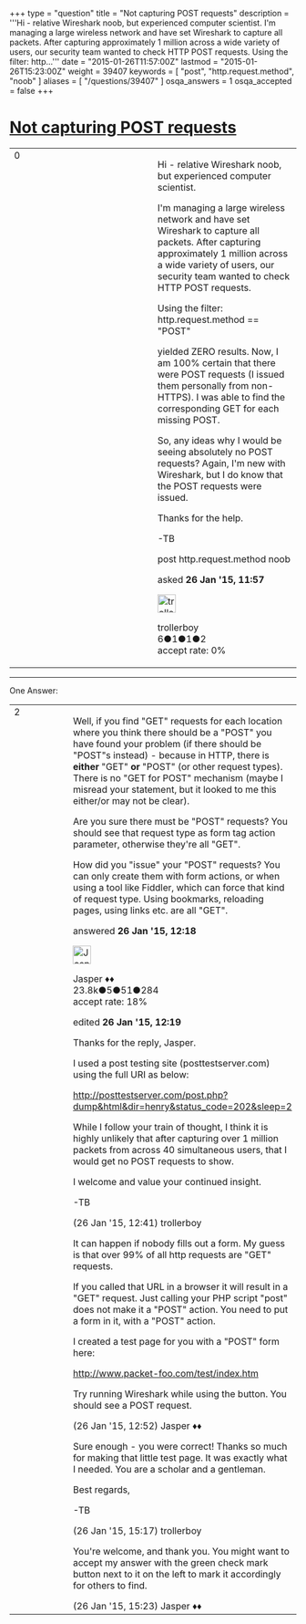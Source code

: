 +++
type = "question"
title = "Not capturing POST requests"
description = '''Hi - relative Wireshark noob, but experienced computer scientist. I&#x27;m managing a large wireless network and have set Wireshark to capture all packets. After capturing approximately 1 million across a wide variety of users, our security team wanted to check HTTP POST requests.  Using the filter: http...'''
date = "2015-01-26T11:57:00Z"
lastmod = "2015-01-26T15:23:00Z"
weight = 39407
keywords = [ "post", "http.request.method", "noob" ]
aliases = [ "/questions/39407" ]
osqa_answers = 1
osqa_accepted = false
+++

<div class="headNormal">

# [Not capturing POST requests](/questions/39407/not-capturing-post-requests)

</div>

<div id="main-body">

<div id="askform">

<table id="question-table" style="width:100%;"><colgroup><col style="width: 50%" /><col style="width: 50%" /></colgroup><tbody><tr class="odd"><td style="width: 30px; vertical-align: top"><div class="vote-buttons"><span id="post-39407-upvote" class="ajax-command post-vote up" rel="nofollow" title="I like this post (click again to cancel)"> </span><div id="post-39407-score" class="post-score" title="current number of votes">0</div><span id="post-39407-downvote" class="ajax-command post-vote down" rel="nofollow" title="I dont like this post (click again to cancel)"> </span> <span id="favorite-mark" class="ajax-command favorite-mark" rel="nofollow" title="mark/unmark this question as favorite (click again to cancel)"> </span><div id="favorite-count" class="favorite-count"></div></div></td><td><div id="item-right"><div class="question-body"><p>Hi - relative Wireshark noob, but experienced computer scientist.</p><p>I'm managing a large wireless network and have set Wireshark to capture all packets. After capturing approximately 1 million across a wide variety of users, our security team wanted to check HTTP POST requests.<br />
</p><p>Using the filter: http.request.method == "POST"</p><p>yielded ZERO results. Now, I am 100% certain that there were POST requests (I issued them personally from non-HTTPS). I was able to find the corresponding GET for each missing POST.</p><p>So, any ideas why I would be seeing absolutely no POST requests? Again, I'm new with Wireshark, but I do know that the POST requests were issued.</p><p>Thanks for the help.</p><p>-TB</p></div><div id="question-tags" class="tags-container tags"><span class="post-tag tag-link-post" rel="tag" title="see questions tagged &#39;post&#39;">post</span> <span class="post-tag tag-link-http.request.method" rel="tag" title="see questions tagged &#39;http.request.method&#39;">http.request.method</span> <span class="post-tag tag-link-noob" rel="tag" title="see questions tagged &#39;noob&#39;">noob</span></div><div id="question-controls" class="post-controls"></div><div class="post-update-info-container"><div class="post-update-info post-update-info-user"><p>asked <strong>26 Jan '15, 11:57</strong></p><img src="https://secure.gravatar.com/avatar/c2a6cad1a8bf4db49d22a743bf0c26b1?s=32&amp;d=identicon&amp;r=g" class="gravatar" width="32" height="32" alt="trollerboy&#39;s gravatar image" /><p><span>trollerboy</span><br />
<span class="score" title="6 reputation points">6</span><span title="1 badges"><span class="badge1">●</span><span class="badgecount">1</span></span><span title="1 badges"><span class="silver">●</span><span class="badgecount">1</span></span><span title="2 badges"><span class="bronze">●</span><span class="badgecount">2</span></span><br />
<span class="accept_rate" title="Rate of the user&#39;s accepted answers">accept rate:</span> <span title="trollerboy has no accepted answers">0%</span> </br></p></div></div><div id="comments-container-39407" class="comments-container"></div><div id="comment-tools-39407" class="comment-tools"></div><div class="clear"></div><div id="comment-39407-form-container" class="comment-form-container"></div><div class="clear"></div></div></td></tr></tbody></table>

------------------------------------------------------------------------

<div class="tabBar">

<span id="sort-top"></span>

<div class="headQuestions">

One Answer:

</div>

</div>

<span id="39409"></span>

<div id="answer-container-39409" class="answer">

<table style="width:100%;"><colgroup><col style="width: 50%" /><col style="width: 50%" /></colgroup><tbody><tr class="odd"><td style="width: 30px; vertical-align: top"><div class="vote-buttons"><span id="post-39409-upvote" class="ajax-command post-vote up" rel="nofollow" title="I like this post (click again to cancel)"> </span><div id="post-39409-score" class="post-score" title="current number of votes">2</div><span id="post-39409-downvote" class="ajax-command post-vote down" rel="nofollow" title="I dont like this post (click again to cancel)"> </span></div></td><td><div class="item-right"><div class="answer-body"><p>Well, if you find "GET" requests for each location where you think there should be a "POST" you have found your problem (if there should be "POST"s instead) - because in HTTP, there is <strong>either</strong> "GET" <strong>or</strong> "POST" (or other request types). There is no "GET for POST" mechanism (maybe I misread your statement, but it looked to me this either/or may not be clear).</p><p>Are you sure there must be "POST" requests? You should see that request type as form tag action parameter, otherwise they're all "GET".</p><p>How did you "issue" your "POST" requests? You can only create them with form actions, or when using a tool like Fiddler, which can force that kind of request type. Using bookmarks, reloading pages, using links etc. are all "GET".</p></div><div class="answer-controls post-controls"></div><div class="post-update-info-container"><div class="post-update-info post-update-info-user"><p>answered <strong>26 Jan '15, 12:18</strong></p><img src="https://secure.gravatar.com/avatar/c578ba2967741f25aebd6afef702f432?s=32&amp;d=identicon&amp;r=g" class="gravatar" width="32" height="32" alt="Jasper&#39;s gravatar image" /><p><span>Jasper ♦♦</span><br />
<span class="score" title="23806 reputation points"><span>23.8k</span></span><span title="5 badges"><span class="badge1">●</span><span class="badgecount">5</span></span><span title="51 badges"><span class="silver">●</span><span class="badgecount">51</span></span><span title="284 badges"><span class="bronze">●</span><span class="badgecount">284</span></span><br />
<span class="accept_rate" title="Rate of the user&#39;s accepted answers">accept rate:</span> <span title="Jasper has 263 accepted answers">18%</span></p></div><div class="post-update-info post-update-info-edited"><p><span> edited <strong>26 Jan '15, 12:19</strong> </span></p></div></div><div id="comments-container-39409" class="comments-container"><span id="39412"></span><div id="comment-39412" class="comment"><div id="post-39412-score" class="comment-score"></div><div class="comment-text"><p>Thanks for the reply, Jasper.<br />
</p><p>I used a post testing site (posttestserver.com) using the full URI as below:</p><p><a href="http://posttestserver.com/post.php?dump&amp;html&amp;dir=henry&amp;status_code=202&amp;sleep=2">http://posttestserver.com/post.php?dump&amp;html&amp;dir=henry&amp;status_code=202&amp;sleep=2</a></p><p>While I follow your train of thought, I think it is highly unlikely that after capturing over 1 million packets from across 40 simultaneous users, that I would get no POST requests to show.</p><p>I welcome and value your continued insight.</p><p>-TB</p></div><div id="comment-39412-info" class="comment-info"><span class="comment-age">(26 Jan '15, 12:41)</span> <span class="comment-user userinfo">trollerboy</span></div></div><span id="39413"></span><div id="comment-39413" class="comment"><div id="post-39413-score" class="comment-score"></div><div class="comment-text"><p>It can happen if nobody fills out a form. My guess is that over 99% of all http requests are "GET" requests.</p><p>If you called that URL in a browser it will result in a "GET" request. Just calling your PHP script "post" does not make it a "POST" action. You need to put a form in it, with a "POST" action.</p><p>I created a test page for you with a "POST" form here:</p><p><a href="http://www.packet-foo.com/test/index.htm">http://www.packet-foo.com/test/index.htm</a></p><p>Try running Wireshark while using the button. You should see a POST request.</p></div><div id="comment-39413-info" class="comment-info"><span class="comment-age">(26 Jan '15, 12:52)</span> <span class="comment-user userinfo">Jasper ♦♦</span></div></div><span id="39415"></span><div id="comment-39415" class="comment"><div id="post-39415-score" class="comment-score"></div><div class="comment-text"><p>Sure enough - you were correct! Thanks so much for making that little test page. It was exactly what I needed. You are a scholar and a gentleman.</p><p>Best regards,</p><p>-TB</p></div><div id="comment-39415-info" class="comment-info"><span class="comment-age">(26 Jan '15, 15:17)</span> <span class="comment-user userinfo">trollerboy</span></div></div><span id="39416"></span><div id="comment-39416" class="comment"><div id="post-39416-score" class="comment-score"></div><div class="comment-text"><p>You're welcome, and thank you. You might want to accept my answer with the green check mark button next to it on the left to mark it accordingly for others to find.</p></div><div id="comment-39416-info" class="comment-info"><span class="comment-age">(26 Jan '15, 15:23)</span> <span class="comment-user userinfo">Jasper ♦♦</span></div></div></div><div id="comment-tools-39409" class="comment-tools"></div><div class="clear"></div><div id="comment-39409-form-container" class="comment-form-container"></div><div class="clear"></div></div></td></tr></tbody></table>

</div>

<div class="paginator-container-left">

</div>

</div>

</div>

